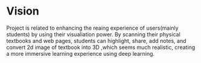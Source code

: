 # Vision
Project is related to enhancing the reaing experience of users(mainly students) by using their visualiation power. By scanning their physical textbooks and web pages, students can highlight, share, add notes, and convert 2d image of textbook into 3D ,which seems  much realistic, creating a more immersive learning experience using deep learning.
